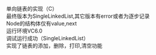 单向链表的实现（C）</br>
最终版本为SingleLinkedList,其它版本有error或者为逐步记录</br>
Node的结构体仅有value,next</br>
运行环境VC6.0</br>
调试运行成功（SingleLinkedList）</br>
实现了链表的添加，删除，打印,清空功能</br>
